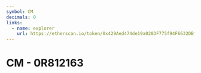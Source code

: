 ```yaml
---
symbol: CM
decimals: 0
links:
  - name: explorer
    url: https://etherscan.io/token/0x429Aed474de19a028DF775f94F6632DBf49752bA
---
```


# CM - 0R812163
